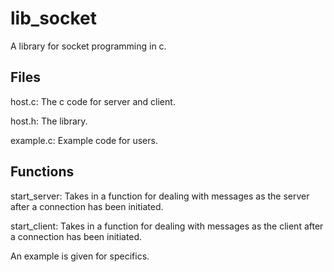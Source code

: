 # lib_socket
A library for socket programming in c.

## Files
host.c: The c code for server and client.

host.h: The library.

example.c: Example code for users.


## Functions
start_server: Takes in a function for dealing with messages as the server after a connection has been initiated. 

start_client: Takes in a function for dealing with messages as the client after a connection has been initiated.

An example is given for specifics.